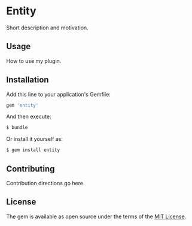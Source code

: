 # Entity
Short description and motivation.

## Usage
How to use my plugin.

## Installation
Add this line to your application's Gemfile:

```ruby
gem 'entity'
```

And then execute:
```bash
$ bundle
```

Or install it yourself as:
```bash
$ gem install entity
```

## Contributing
Contribution directions go here.

## License
The gem is available as open source under the terms of the [MIT License](http://opensource.org/licenses/MIT).
